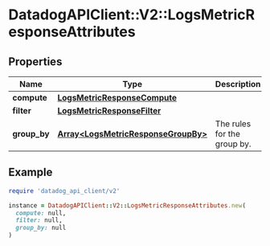 # DatadogAPIClient::V2::LogsMetricResponseAttributes

## Properties

| Name | Type | Description | Notes |
| ---- | ---- | ----------- | ----- |
| **compute** | [**LogsMetricResponseCompute**](LogsMetricResponseCompute.md) |  | [optional] |
| **filter** | [**LogsMetricResponseFilter**](LogsMetricResponseFilter.md) |  | [optional] |
| **group_by** | [**Array&lt;LogsMetricResponseGroupBy&gt;**](LogsMetricResponseGroupBy.md) | The rules for the group by. | [optional] |

## Example

```ruby
require 'datadog_api_client/v2'

instance = DatadogAPIClient::V2::LogsMetricResponseAttributes.new(
  compute: null,
  filter: null,
  group_by: null
)
```

